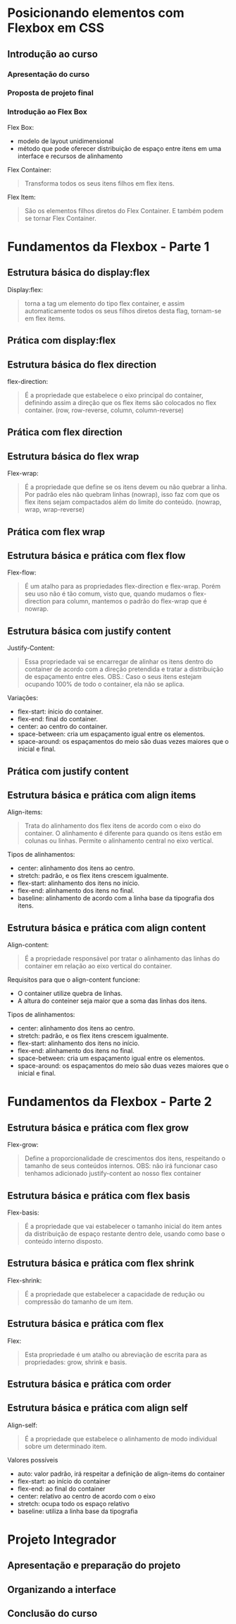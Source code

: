 # Posicionando elementos com Flexbox em CSS

## Introdução ao curso
### Apresentação do curso
### Proposta de projeto final
### Introdução ao Flex Box
Flex Box:  
- modelo de layout unidimensional 
- método que pode oferecer distribuição de espaço entre itens em uma interface e recursos de alinhamento  

Flex Container:  
>Transforma todos os seus itens filhos em flex itens.  

Flex Item:
>São os elementos filhos diretos do Flex Container. E também podem se tornar Flex Container.

# Fundamentos da Flexbox - Parte 1

## Estrutura básica do display:flex
Display:flex:  
>torna a tag um elemento do tipo flex container, e assim automaticamente todos os seus filhos diretos desta flag, tornam-se em flex items.
## Prática com display:flex

## Estrutura básica do flex direction
flex-direction:
>É a propriedade que estabelece o eixo principal do container, definindo assim a direção que os flex items são colocados no flex container. (row, row-reverse, column, column-reverse)
## Prática com flex direction

## Estrutura básica do flex wrap
Flex-wrap:  
>É a propriedade que define se os itens devem ou não quebrar a linha. Por padrão eles não quebram linhas (nowrap), isso faz com que os flex itens sejam compactados além do limite do conteúdo. (nowrap, wrap, wrap-reverse)
## Prática com flex wrap

## Estrutura básica e prática com flex flow
Flex-flow:
>É um atalho para as propriedades flex-direction e flex-wrap. Porém seu uso não é tão comum, visto que, quando mudamos o flex-direction para column, mantemos o padrão do flex-wrap que é nowrap.

## Estrutura básica com justify content
Justify-Content:
>Essa propriedade vai se encarregar de alinhar os itens dentro do container de acordo com a direção pretendida e tratar a distribuição de espaçamento entre eles. OBS.: Caso o seus itens estejam ocupando 100% de todo o container, ela não se aplica.

Variações:
- flex-start: ínicio do container.
- flex-end: final do container.
- center: ao centro do container.
- space-between: cria um espaçamento igual entre os elementos.
- space-around: os espaçamentos do meio são duas vezes maiores que o inicial e final.
## Prática com justify content

## Estrutura básica e prática com align items
Align-items:
>Trata do alinhamento dos flex itens de acordo com o eixo do container. O alinhamento é diferente para quando os itens estão em colunas ou linhas.
>Permite o alinhamento central no eixo vertical.

Tipos de alinhamentos:
- center: alinhamento dos itens ao centro.
- stretch: padrão, e os flex itens crescem igualmente.
- flex-start: alinhamento dos itens no início.
- flex-end: alinhamento dos itens no final.
- baseline: alinhamento de acordo com a linha base da tipografia dos itens.

## Estrutura básica e prática com align content
Align-content:
>É a propriedade responsável por tratar o alinhamento das linhas do container em relação ao eixo vertical do container.

Requisitos para que o align-content funcione:
- O container utilize quebra de linhas.
- A altura do conteiner seja maior que a soma das linhas dos itens.

Tipos de alinhamentos:
- center: alinhamento dos itens ao centro.
- stretch: padrão, e os flex itens crescem igualmente.
- flex-start: alinhamento dos itens no início.
- flex-end: alinhamento dos itens no final.
- space-between: cria um espaçamento igual entre os elementos.
- space-around: os espaçamentos do meio são duas vezes maiores que o inicial e final.

# Fundamentos da Flexbox - Parte 2
## Estrutura básica e prática com flex grow
Flex-grow:
>Define a proporcionalidade de crescimentos dos itens, respeitando o tamanho de seus conteúdos internos. OBS: não irá funcionar caso tenhamos adicionado justify-content ao nosso flex container

## Estrutura básica e prática com flex basis
Flex-basis:
>É a propriedade que vai estabelecer o tamanho inicial do item antes da distribuição de espaço restante dentro dele, usando como base o conteúdo interno disposto.

## Estrutura básica e prática com flex shrink
Flex-shrink:
>É a propriedade que estabelecer a capacidade de redução ou compressão do tamanho de um item.

## Estrutura básica e prática com flex
Flex:
>Esta propriedade é um atalho ou abreviação de escrita para as propriedades: grow, shrink e basis.

## Estrutura básica e prática com order

## Estrutura básica e prática com align self
Align-self:
>É a propriedade que estabelece o alinhamento de modo individual sobre um determinado item.

Valores possíveis
- auto: valor padrão, irá respeitar a definição de align-items do container
- flex-start: ao início do container
- flex-end: ao final do container
- center: relativo ao centro de acordo com o eixo
- stretch: ocupa todo os espaço relativo
- baseline: utiliza a linha base da tipografia

# Projeto Integrador
## Apresentação e preparação do projeto
## Organizando a interface
## Conclusão do curso